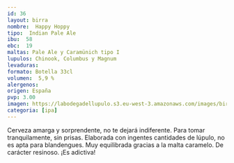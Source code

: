 ```yaml
---
id: 36
layout: birra
nombre:  Happy Hoppy
tipo:  Indian Pale Ale
ibu:  58
ebc:  19
maltas: Pale Ale y Caramünich tipo I
lupulos: Chinook, Columbus y Magnum
levaduras: 
formato: Botella 33cl
volumen:  5,9 %
alergenos: 
origen: España
pvp: 3.00
imagen: https://labodegadellupulo.s3.eu-west-3.amazonaws.com/images/birras/happyhoppy.jpg
categoria: [ipa]
---
```

Cerveza amarga y sorprendente, no te dejará indiferente. Para tomar tranquilamente, sin prisas. Elaborada con ingentes cantidades de lúpulo, no es apta para blandengues. Muy equilibrada gracias a la malta caramelo. De carácter resinoso. ¡Es adictiva!

